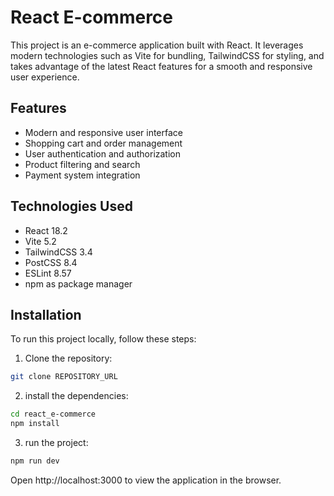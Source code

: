 # React E-commerce

This project is an e-commerce application built with React. It leverages modern technologies such as Vite for bundling, TailwindCSS for styling, and takes advantage of the latest React features for a smooth and responsive user experience.

## Features

- Modern and responsive user interface
- Shopping cart and order management
- User authentication and authorization
- Product filtering and search
- Payment system integration

## Technologies Used

- React 18.2
- Vite 5.2
- TailwindCSS 3.4
- PostCSS 8.4
- ESLint 8.57
- npm as package manager

## Installation

To run this project locally, follow these steps:

1. Clone the repository:

```bash
git clone REPOSITORY_URL
```

2. install the dependencies:

```bash
cd react_e-commerce
npm install
```

3. run the project:

```bash
npm run dev
```

Open http://localhost:3000 to view the application in the browser.
